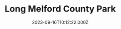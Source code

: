 ---
date: 2023-09-16T10:12:22.000Z
title: Long Melford County Park
latitude: 52.0596030855866
longitude: 0.7082567673133937
category: checkin
---